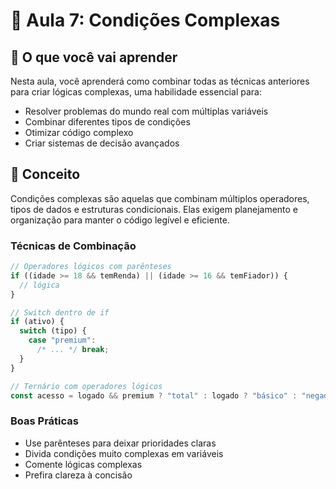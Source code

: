 # 🧩 Aula 7: Condições Complexas

## 📖 O que você vai aprender

Nesta aula, você aprenderá como combinar todas as técnicas anteriores para criar lógicas complexas, uma habilidade essencial para:

- Resolver problemas do mundo real com múltiplas variáveis
- Combinar diferentes tipos de condições
- Otimizar código complexo
- Criar sistemas de decisão avançados

## 🧠 Conceito

Condições complexas são aquelas que combinam múltiplos operadores, tipos de dados e estruturas condicionais. Elas exigem planejamento e organização para manter o código legível e eficiente.

### Técnicas de Combinação

```javascript
// Operadores lógicos com parênteses
if ((idade >= 18 && temRenda) || (idade >= 16 && temFiador)) {
  // lógica
}

// Switch dentro de if
if (ativo) {
  switch (tipo) {
    case "premium":
      /* ... */ break;
  }
}

// Ternário com operadores lógicos
const acesso = logado && premium ? "total" : logado ? "básico" : "negado";
```

### Boas Práticas

- Use parênteses para deixar prioridades claras
- Divida condições muito complexas em variáveis
- Comente lógicas complexas
- Prefira clareza à concisão
